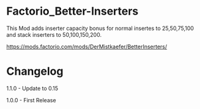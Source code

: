 # Factorio_Better-Inserters
This Mod adds inserter capacity bonus for normal insertes to 25,50,75,100 and stack inserters to 50,100,150,200.

https://mods.factorio.com/mods/DerMistkaefer/BetterInserters/

# Changelog
1.1.0 - Update to 0.15

1.0.0 - First Release
